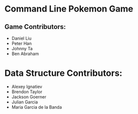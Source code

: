 # Command Line Pokemon Game
 
## Game Contributors:

- Daniel Liu
- Peter Han 
- Johnny Ta 
- Ben Abraham 

# Data Structure Contributors:

- Alexey Ignatiev
- Brendon Taylor
- Jackson Goerner
- Julian Garcia
- Maria Garcia de la Banda